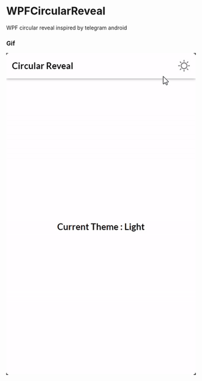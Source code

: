 # WPFCircularReveal
WPF circular reveal inspired by telegram android

### Gif

![Gif](https://raw.githubusercontent.com/Sina-Ebrahimi/WPFCircularReveal/master/Resources/cr.gif)
